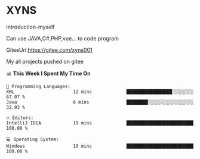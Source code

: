 # XYNS
introduction-myself

Can use JAVA,C#,PHP,vue... to code program

GiteeUrl:https://gitee.com/xyns001

My all projects pushed on gitee

<!--START_SECTION:waka-->
📊 **This Week I Spent My Time On** 

```text
💬 Programming Languages: 
XML                      12 mins             █████████████████░░░░░░░░   67.07 % 
Java                     6 mins              ████████░░░░░░░░░░░░░░░░░   32.93 % 

🔥 Editors: 
IntelliJ IDEA            19 mins             █████████████████████████   100.00 % 

💻 Operating System: 
Windows                  19 mins             █████████████████████████   100.00 % 
```


<!--END_SECTION:waka-->

